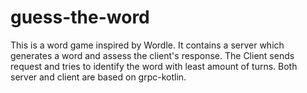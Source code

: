 # guess-the-word
This is a word game inspired by Wordle. It contains a server which generates a word and assess the client's response. The Client sends request and tries to identify the word with least amount of turns. Both server and client are based on grpc-kotlin.
